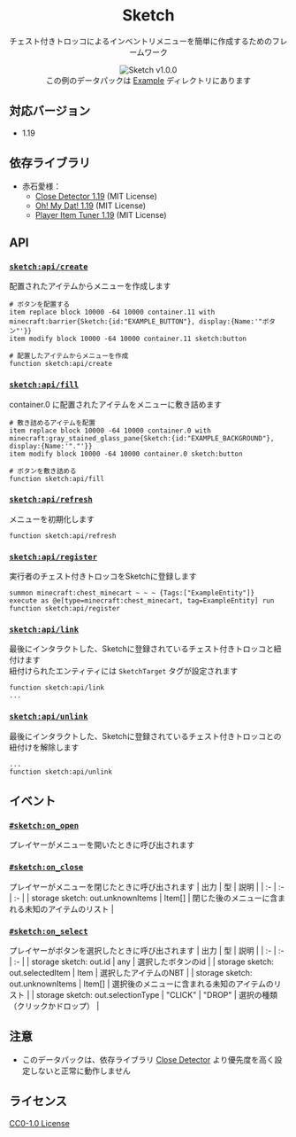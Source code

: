 <div align=center>

# Sketch
チェスト付きトロッコによるインベントリメニューを簡単に作成するためのフレームワーク

![Sketch v1.0.0](https://user-images.githubusercontent.com/74240663/174467815-c4a93609-aff7-4e39-8395-7bcda4f26211.gif)  
この例のデータパックは [Example](Example) ディレクトリにあります

</div>

## 対応バージョン
- 1.19

## 依存ライブラリ
- 赤石愛様：
  - [Close Detector 1.19](https://github.com/Ai-Akaishi/CloseDetector) (MIT License)
  - [Oh! My Dat! 1.19](https://github.com/Ai-Akaishi/OhMyDat) (MIT License)
  - [Player Item Tuner 1.19](https://github.com/Ai-Akaishi/PlayerItemTuner) (MIT License)

## API
### [`sketch:api/create`](data/sketch/functions/api/create.mcfunction)
配置されたアイテムからメニューを作成します
```mcfunction
# ボタンを配置する
item replace block 10000 -64 10000 container.11 with minecraft:barrier{Sketch:{id:"EXAMPLE_BUTTON"}, display:{Name:'"ボタン"'}}
item modify block 10000 -64 10000 container.11 sketch:button

# 配置したアイテムからメニューを作成
function sketch:api/create
```

### [`sketch:api/fill`](data/sketch/functions/api/fill.mcfunction)
container.0 に配置されたアイテムをメニューに敷き詰めます
```mcfunction
# 敷き詰めるアイテムを配置
item replace block 10000 -64 10000 container.0 with minecraft:gray_stained_glass_pane{Sketch:{id:"EXAMPLE_BACKGROUND"}, display:{Name:'"."'}}
item modify block 10000 -64 10000 container.0 sketch:button

# ボタンを敷き詰める
function sketch:api/fill
```

### [`sketch:api/refresh`](data/sketch/functions/api/refresh.mcfunction)
メニューを初期化します
```mcfunction
function sketch:api/refresh
```

### [`sketch:api/register`](data/sketch/functions/api/register.mcfunction)
実行者のチェスト付きトロッコをSketchに登録します
```mcfunction
summon minecraft:chest_minecart ~ ~ ~ {Tags:["ExampleEntity"]}
execute as @e[type=minecraft:chest_minecart, tag=ExampleEntity] run function sketch:api/register
```

### [`sketch:api/link`](data/sketch/functions/api/link.mcfunction)
最後にインタラクトした、Sketchに登録されているチェスト付きトロッコと紐付けます  
紐付けられたエンティティには `SketchTarget` タグが設定されます
```mcfunction
function sketch:api/link
...
```

### [`sketch:api/unlink`](data/sketch/functions/api/unlink.mcfunction)
最後にインタラクトした、Sketchに登録されているチェスト付きトロッコとの紐付けを解除します  
```mcfunction
...
function sketch:api/unlink
```

## イベント
### [`#sketch:on_open`](data/sketch/tags/functions/on_open.json)
プレイヤーがメニューを開いたときに呼び出されます

### [`#sketch:on_close`](data/sketch/tags/functions/on_close.json)
プレイヤーがメニューを閉じたときに呼び出されます
| 出力 | 型 | 説明 |
| :- | :- | :- |
| storage sketch: out.unknownItems | Item[] | 閉じた後のメニューに含まれる未知のアイテムのリスト |

### [`#sketch:on_select`](data/sketch/tags/functions/on_select.json)
プレイヤーがボタンを選択したときに呼び出されます
| 出力 | 型 | 説明 |
| :- | :- | :- |
| storage sketch: out.id | any | 選択したボタンのid |
| storage sketch: out.selectedItem | Item | 選択したアイテムのNBT |
| storage sketch: out.unknownItems | Item[] | 選択後のメニューに含まれる未知のアイテムのリスト |
| storage sketch: out.selectionType | "CLICK" \| "DROP" | 選択の種類（クリックかドロップ） |

## 注意
- このデータパックは、依存ライブラリ [Close Detector](https://github.com/Ai-Akaishi/CloseDetector) より優先度を高く設定しないと正常に動作しません

## ライセンス
[CC0-1.0 License](LICENSE)
